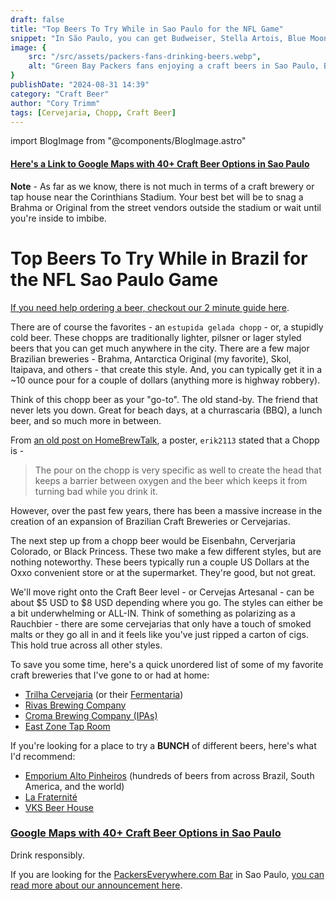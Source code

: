 ```yaml
---
draft: false
title: "Top Beers To Try While in Sao Paulo for the NFL Game"
snippet: "In São Paulo, you can get Budweiser, Stella Artois, Blue Moon, Pabst, and even Lagunitas. But São Paulo has a budding craft brewery scene. This post aims to highlight a few of our favorite places and breweries to have one."
image: {
    src: "/src/assets/packers-fans-drinking-beers.webp",
    alt: "Green Bay Packers fans enjoying a craft beers in Sao Paulo, Brazil"
}
publishDate: "2024-08-31 14:39"
category: "Craft Beer"
author: "Cory Trimm"
tags: [Cervejaria, Chopp, Craft Beer]
---
```


import BlogImage from "@components/BlogImage.astro"

#### [Here's a Link to Google Maps with 40+ Craft Beer Options in Sao Paulo](https://maps.app.goo.gl/9fSNUafi48tqup1D6)

<BlogImage 
  src="/src/assets/packers-fans-drinking-beers.webp"
  alt="Green Bay Packers fans enjoying a craft beer in Sao Paulo, Brazil"
/>

**Note** - As far as we know, there is not much in terms of a craft brewery or tap house near the Corinthians Stadium. Your best bet will be to snag a Brahma or Original from the street vendors outside the stadium or wait until you're inside to imbibe.

# Top Beers To Try While in Brazil for the NFL Sao Paulo Game

[If you need help ordering a beer, checkout our 2 minute guide here](/blog/how-to-order-a-beer-in-portuguese/).

There are of course the favorites - an `estupida gelada chopp` - or, a stupidly cold beer. These chopps are traditionally lighter, pilsner or lager styled beers that you can get much anywhere in the city. There are a few major Brazilian breweries - Brahma, Antarctica Original (my favorite), Skol, Itaipava, and others - that create this style. And, you can typically get it in a ~10 ounce pour for a couple of dollars (anything more is highway robbery).

Think of this chopp beer as your "go-to". The old stand-by. The friend that never lets you down. Great for beach days, at a churrascaria (BBQ), a lunch beer, and so much more in between.

From [an old post on HomeBrewTalk](https://www.homebrewtalk.com/threads/brazilian-chopp-beer.121966/), a poster, `erik2113` stated that a Chopp is - 
> The pour on the chopp is very specific as well to create the head that keeps a barrier between oxygen and the beer which keeps it from turning bad while you drink it.

However, over the past few years, there has been a massive increase in the creation of an expansion of Brazilian Craft Breweries or Cervejarias.

The next step up from a chopp beer would be Eisenbahn,  Cerverjaria Colorado, or Black Princess. These two make a few different styles, but are nothing noteworthy. These beers typically run a couple US Dollars at the Oxxo convenient store or at the supermarket. They're good, but not great.

We'll move right onto the Craft Beer level - or Cervejas Artesanal - can be about $5 USD to $8 USD depending where you go. The styles can either be a bit underwhelming or ALL-IN. Think of something as polarizing as a Rauchbier - there are some cervejarias that only have a touch of smoked malts or they go all in and it feels like you've just ripped a carton of cigs. This hold true across all other styles.

<BlogImage 
  src="/src/assets/trilha.jpg"
  alt="Interior of Trilha Cervejaria in Itaim Bibi"
/>

To save you some time, here's a quick unordered list of some of my favorite craft breweries that I've gone to or had at home:
- [Trilha Cervejaria](https://maps.app.goo.gl/nSVREYYKco8cPLsP6) (or their [Fermentaria](https://maps.app.goo.gl/fo7dPTg256xHUFP4A))
- [Rivas Brewing Company](https://maps.app.goo.gl/tfwjx14hFmnx7R4Z6)
- [Croma Brewing Company (IPAs)](https://maps.app.goo.gl/WcSPm4ma3owF1ia28)
- [East Zone Tap Room](https://maps.app.goo.gl/VYEA2hQW4zC5bwbV7)

If you're looking for a place to try a **BUNCH** of different beers, here's what I'd recommend:
- [Emporium Alto Pinheiros](https://maps.app.goo.gl/u6bBygpc6dHh1oT2A) (hundreds of beers from across Brazil, South America, and the world)
- [La Fraternité](https://maps.app.goo.gl/mucdeX6xX3WiTqtF7)
- [VKS Beer House](https://maps.app.goo.gl/fqca2SJZryNpC2cW6)

### [Google Maps with 40+ Craft Beer Options in Sao Paulo](https://maps.app.goo.gl/9fSNUafi48tqup1D6)

Drink responsibly.

If you are looking for the [PackersEverywhere.com Bar](https://www.packerseverywhere.com/find-a-bar/bar-details/Index?id=dade858a-fa8f-6ce3-be09-ff000095b832) in Sao Paulo, [you can read more about our announcement here](/blog/announcing-omalleys-as-the-packers-everywhere-bar/).
